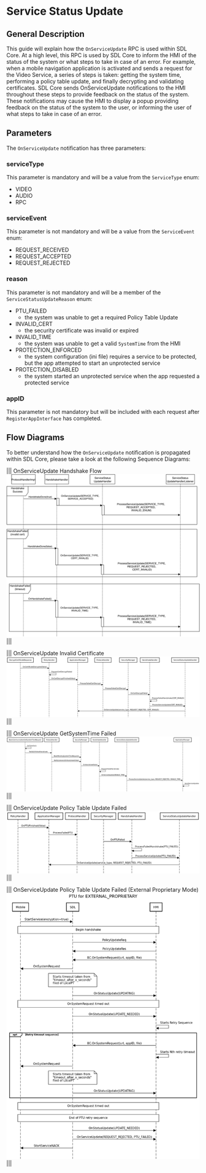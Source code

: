 # Service Status Update

## General Description

This guide will explain how the `OnServiceUpdate` RPC is used within SDL Core. At a high level, this RPC is used by SDL Core to inform the HMI of the status of the system or what steps to take in case of an error. For example, when a mobile navigation application is activated and sends a request for the Video Service, a series of steps is taken: getting the system time, performing a policy table update, and finally decrypting and validating certificates. SDL Core sends OnServiceUpdate notifications to the HMI throughout these steps to provide feedback on the status of the system. These notifications may cause the HMI to display a popup providing feedback on the status of the system to the user, or informing the user of what steps to take in case of an error.

## Parameters

The `OnServiceUpdate` notification has three parameters:

### serviceType

This parameter is mandatory and will be a value from the `ServiceType` enum:

- VIDEO
- AUDIO
- RPC

### serviceEvent

This parameter is not mandatory and will be a value from the `ServiceEvent` enum:

- REQUEST_RECEIVED
- REQUEST_ACCEPTED
- REQUEST_REJECTED

### reason

This parameter is not mandatory and will be a member of the `ServiceStatusUpdateReason` enum:

- PTU_FAILED
    - the system was unable to get a required Policy Table Update
- INVALID_CERT
    - the security certificate was invalid or expired
- INVALID_TIME
    - the system was unable to get a valid `SystemTime` from the HMI
- PROTECTION_ENFORCED
    - the system configuration (ini file) requires a service to be protected, but the app attempted to start an unprotected service
- PROTECTION_DISABLED
    - the system started an unprotected service when the app requested a protected service

### appID

This parameter is not mandatory but will be included with each request after `RegisterAppInterface` has completed.

## Flow Diagrams

To better understand how the `OnServiceUpdate` notification is propagated within SDL Core, please take a look at the following Sequence Diagrams:

|||
OnServiceUpdate Handshake Flow
![OnServiceUpdate](./assets/handshake_flow.png)
|||

|||
OnServiceUpdate Invalid Certificate
![OnServiceUpdate](./assets/invalid_cert.png)
|||

|||
OnServiceUpdate GetSystemTime Failed
![OnServiceUpdate](./assets/getsystemtime_failed.png)
|||

|||
OnServiceUpdate Policy Table Update Failed
![OnServiceUpdate](./assets/ptu_failed.png)
|||

|||
OnServiceUpdate Policy Table Update Failed (External Proprietary Mode)
![OnServiceUpdate](./assets/ptu_failed_external_proprietary.png)
|||